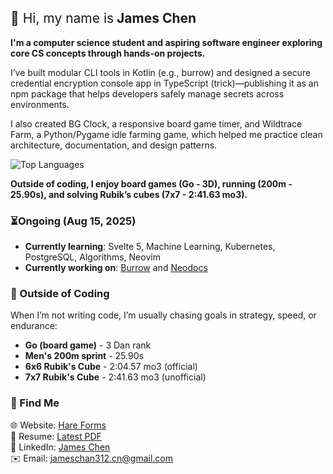 ## <span style="font-weight: normal;">👋 Hi, my name is</span> **James Chen**

**I'm a computer science student and aspiring software engineer exploring core CS concepts through hands-on projects.**

I’ve built modular CLI tools in Kotlin (e.g., burrow) and designed a secure credential encryption console app in TypeScript (trick)—publishing it as an npm package that helps developers safely manage secrets across environments.

I also created BG Clock, a responsive board game timer, and Wildtrace Farm, a Python/Pygame idle farming game, which helped me practice clean architecture, documentation, and design patterns.

![Top Languages](https://github-readme-stats.vercel.app/api/top-langs/?username=TypingHare&layout=compact&theme=radical)

**Outside of coding, I enjoy board games (Go - 3D), running (200m - 25.90s), and solving Rubik’s cubes (7x7 - 2:41.63 mo3).**

### ⏳Ongoing (Aug 15, 2025)

- **Currently learning**: Svelte 5, Machine Learning, Kubernetes, PostgreSQL, Algorithms, Neovim
- **Currently working on**: [Burrow](https://github.com/TypingHare/burrow) and [Neodocs](https://github.com/TypingHare/neodocs)

### 🎯 Outside of Coding

When I’m not writing code, I’m usually chasing goals in strategy, speed, or endurance:

- **Go (board game)** - 3 Dan rank
- **Men's 200m sprint** - 25.90s
- **6x6 Rubik's Cube** - 2:04.57 mo3 (official)
- **7x7 Rubik's Cube** - 2:41.63 mo3 (unofficial)

### 🔗 Find Me

🌐 Website: [Hare Forms](https://forms.james-chan.me) <br>
📄 Resume: [Latest PDF](resume/20250815.pdf) <br>
💼 LinkedIn: [James Chen](https://www.linkedin.com/in/zhuojian-chen-8482a5243/) <br>
✉️ Email: [jameschan312.cn@gmail.com](mailto:jameschan312.cn@gmail.com) <br>
